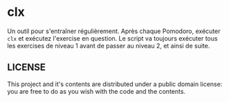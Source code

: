 # clx

Un outil pour s'entraîner régulièrement. Après chaque Pomodoro, exécuter `clx` et exécutez l'exercise en question. Le script va
toujours exécuter tous les exercises de niveau 1 avant de passer au niveau 2, et ainsi de suite.

## LICENSE

This project and it's contents are distributed under a public domain license: you are free to do as you wish with the code and the contents.
